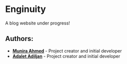 # Enginuity 

A blog website under progress! 

## Authors: 

- **[Munira Ahmed](https://github.com/Munira-ahmed)** - Project creator and initial developer
- **[Adalet Adiljan](https://github.com/Adaleet)** - Project creator and initial developer

